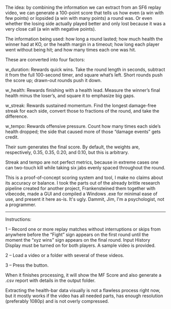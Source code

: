 The idea: by combining the information we can extract from an SF6 replay video, we can generate a 100-point score that tells us how even (a win with few points) or lopsided (a win with many points) a round was. Or even whether the losing side actually played better and only lost because it was a very close call (a win with negative points).

The information being used: how long a round lasted; how much health the winner had at KO, or the health margin in a timeout; how long each player went without being hit; and how many times each one was hit.

These are converted into four factors:

w_duration: Rewards quick wins. Take the round length in seconds, subtract it from the full 100-second timer, and square what’s left. Short rounds push the score up; drawn-out rounds push it down.

w_health: Rewards finishing with a health lead. Measure the winner’s final health minus the loser’s, and square it to emphasize big gaps.

w_streak: Rewards sustained momentum. Find the longest damage-free streak for each side, convert those to fractions of the round, and take the difference.

w_tempo: Rewards offensive pressure. Count how many times each side’s health dropped; the side that caused more of those “damage events” gets credit.

Their sum generates the final score. By default, the weights are, respectively, 0.35, 0.35, 0.20, and 0.10, but this is arbitrary.

Streak and tempo are not perfect metrics, because in extreme cases one can two-touch kill while taking six jabs evenly spaced throughout the round.

This is a proof-of-concept scoring system and tool, I make no claims about its accuracy or balance. I took the parts out of the already brittle research pipeline created for another project, Frankensteined them together with vibecode, made a GUI and compiled a Windows .exe for minimal ease of use, and present it here as-is. It's ugly. Dammit, Jim, I'm a psychologist, not a programmer.

* * * * *

Instructions:

1 – Record one or more replay matches without interruptions or skips from anywhere before the “Fight” sign appears on the first round until the moment the “xyz wins” sign appears on the final round. Input History Display must be turned on for both players. A sample video is provided.

2 – Load a video or a folder with several of these videos.

3 – Press the button.

When it finishes processing, it will show the MF Score and also generate a .csv report with details in the output folder.

Extracting the health-bar data visually is not a flawless process right now, but it mostly works if the video has all needed parts, has enough resolution (preferably 1080p) and is not overly compressed.
